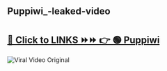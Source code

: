 
 ## Puppiwi_-leaked-video 

# <h2><a href="https://clipsfans.com/Puppiwi_&ref=git">🔗 Click to LINKS ⏩⏩ 👉 🟢 Puppiwi  </a></h2>

<a href="https://clipsfans.com/Puppiwi_&ref=git" rel="nofollow" data-target="animated-image.originalLink"><img src="https://i.ibb.co.com/xMMVF88/686577567.gif" alt="Viral Video Original" style="max-width: 100%; display: inline-block;" data-target="animated-image.originalImage"></a>
